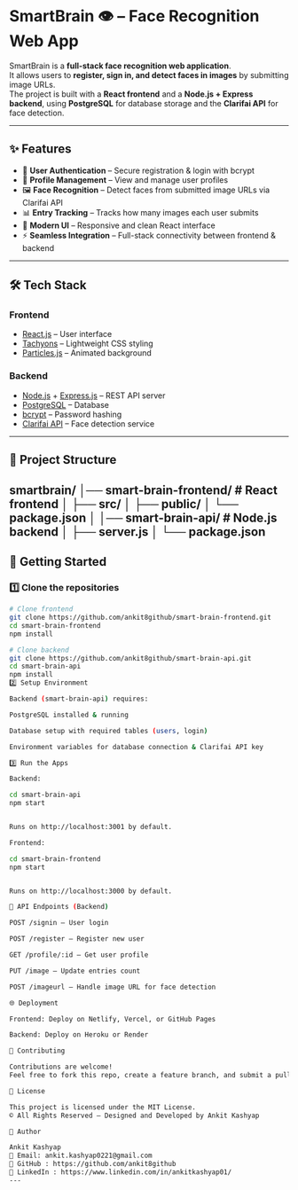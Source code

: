 # SmartBrain 👁️ – Face Recognition Web App

SmartBrain is a **full-stack face recognition web application**.  
It allows users to **register, sign in, and detect faces in images** by submitting image URLs.  
The project is built with a **React frontend** and a **Node.js + Express backend**, using **PostgreSQL** for database storage and the **Clarifai API** for face detection.  

---

## ✨ Features
- 🔑 **User Authentication** – Secure registration & login with bcrypt  
- 👤 **Profile Management** – View and manage user profiles  
- 🖼️ **Face Recognition** – Detect faces from submitted image URLs via Clarifai API  
- 📊 **Entry Tracking** – Tracks how many images each user submits  
- 🎨 **Modern UI** – Responsive and clean React interface  
- ⚡ **Seamless Integration** – Full-stack connectivity between frontend & backend  

---

## 🛠️ Tech Stack

### Frontend
- [React.js](https://reactjs.org/) – User interface  
- [Tachyons](https://tachyons.io/) – Lightweight CSS styling  
- [Particles.js](https://vincentgarreau.com/particles.js/) – Animated background  

### Backend
- [Node.js](https://nodejs.org/) + [Express.js](https://expressjs.com/) – REST API server  
- [PostgreSQL](https://www.postgresql.org/) – Database  
- [bcrypt](https://www.npmjs.com/package/bcrypt) – Password hashing  
- [Clarifai API](https://www.clarifai.com/) – Face detection service  

---

## 📂 Project Structure
smartbrain/
│── smart-brain-frontend/ # React frontend
│ ├── src/
│ ├── public/
│ └── package.json
│
│── smart-brain-api/ # Node.js backend
│ ├── server.js
│ └── package.json
---

## 🚀 Getting Started

### 1️⃣ Clone the repositories
```bash
# Clone frontend
git clone https://github.com/ankit8github/smart-brain-frontend.git
cd smart-brain-frontend
npm install

# Clone backend
git clone https://github.com/ankit8github/smart-brain-api.git
cd smart-brain-api
npm install
2️⃣ Setup Environment

Backend (smart-brain-api) requires:

PostgreSQL installed & running

Database setup with required tables (users, login)

Environment variables for database connection & Clarifai API key

3️⃣ Run the Apps

Backend:

cd smart-brain-api
npm start


Runs on http://localhost:3001 by default.

Frontend:

cd smart-brain-frontend
npm start


Runs on http://localhost:3000 by default.

📡 API Endpoints (Backend)

POST /signin – User login

POST /register – Register new user

GET /profile/:id – Get user profile

PUT /image – Update entries count

POST /imageurl – Handle image URL for face detection

🌐 Deployment

Frontend: Deploy on Netlify, Vercel, or GitHub Pages

Backend: Deploy on Heroku or Render

🤝 Contributing

Contributions are welcome!
Feel free to fork this repo, create a feature branch, and submit a pull request.

📜 License

This project is licensed under the MIT License.
© All Rights Reserved – Designed and Developed by Ankit Kashyap

👤 Author

Ankit Kashyap
📧 Email: ankit.kashyap0221@gmail.com
🔗 GitHub : https://github.com/ankit8github
💼 LinkedIn : https://www.linkedin.com/in/ankitkashyap01/
---
